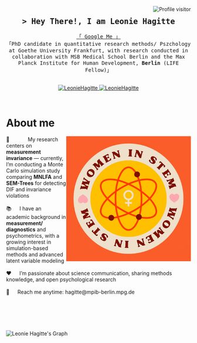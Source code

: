 <!--
<h2 align="center">
  Welcome to Leonie Hagitte World!
  <img src="https://media.giphy.com/media/hvRJCLFzcasrR4ia7z/giphy.gif" width="28">
</h2>
-->

<!--
<p align="center">
  <a href="https://github.com/LeonieHagitte"><img src="https://readme-typing-svg.herokuapp.com/?lines=Self%20Taught%20Programmer;Front%20End%20Developer;1.5%2B%20years%20of%20coding%20experience;Always%20learning%20new%20things&center=true&width=380&height=45"></a>
</p>

 -->

<a href="https://komarev.com/ghpvc/?username=LeonieHagitte">
  <img align="right" src="https://komarev.com/ghpvc/?username=LeonieHagitte&label=Visitors&color=0e75b6&style=flat" alt="Profile visitor" />
</a>

<!-- Intro  -->
<h2 align="center">
        <samp>&gt; Hey There!, I am
                <b><a target="_blank">Leonie Hagitte</a></b>
        </samp>
</h2>


<p align="center"> 
  <samp>
    <a href="https://www.google.com/search?q=Leonie+Hagitte">「 Google Me 」</a>
    <br>
    「PhD candidate in quantitative research methods/ Pszchology at Goethe University Frankfurt, with research conducted in collaboration with MSB Medical School Berlin and the Max Planck Institute for Human Development, <b>Berlin</b> (LIFE Fellow)」
    <br>
    <br>
  </samp>
</p>

<p align="center">
 <a href="https://linkedin.com/in/Leonie-Hagitte" target="_blank">
  <img src="https://img.shields.io/badge/LinkedIn-0077B5?style=for-the-badge&logo=linkedin&logoColor=white" alt="LeonieHagitte"/>
 </a>
 <a href="https://www.researchgate.net/profile/Leonie-Hagitte">
  <img src="https://upload.wikimedia.org/wikipedia/commons/thumb/5/5e/ResearchGate_icon_SVG.svg/1024px-ResearchGate_icon_SVG.svg.png" alt="LeonieHagitte" width="85" />
 </a> 
</p>
<br />

<!-- About Section -->
 # About me
 
<p> <img align="right" width="340" src="/assets/stem.gif" alt="stem.gif" /> 🔬 &emsp; <span style="padding-left: 2em;">My research centers on <strong>measurement invariance</strong> — currently, I’m conducting a Monte Carlo simulation study comparing <strong>MNLFA</strong> and <strong>SEM-Trees</strong> for detecting DIF and invariance violations</span> <br/><br/> 📚 &emsp; I have an academic background in <strong>measurement/ diagnostics</strong> and psychometrics, with a growing interest in simulation-based methods and advanced latent variable modeling <br/><br/> ❤️ &emsp; I’m passionate about science communication, sharing methods knowledge, and open psychological research <br/><br/> 📧 &emsp; Reach me anytime: hagitte@mpib-berlin.mpg.de <br/><br/> 
</p>

<br/>
<br/>
<br/>

![Leonie Hagitte's Graph](https://github-readme-activity-graph.vercel.app/graph?username=LeonieHagitte&custom_title=Leonie%20Hagitte's%20GitHub%20Activity%20Graph&bg_color=0D1117&color=7F3FBF&line=7F3FBF&point=7F3FBF&area_color=FFFFFF&title_color=FFFFFF&area=true)
